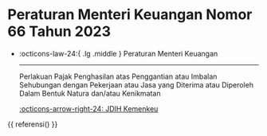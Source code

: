 # Peraturan Menteri Keuangan Nomor 66 Tahun 2023

<div class="grid cards" markdown>

-   :octicons-law-24:{ .lg .middle } Peraturan Menteri Keuangan

    ---

    Perlakuan Pajak Penghasilan atas Penggantian atau Imbalan Sehubungan dengan Pekerjaan atau Jasa yang Diterima atau Diperoleh Dalam Bentuk Natura dan/atau Kenikmatan

    [:octicons-arrow-right-24: JDIH Kemenkeu](https://jdih.kemenkeu.go.id/in/dokumen/peraturan/23bd20e5-5a77-4c58-2eb5-08db7c9d92c2)

</div>



{{ referensi() }}